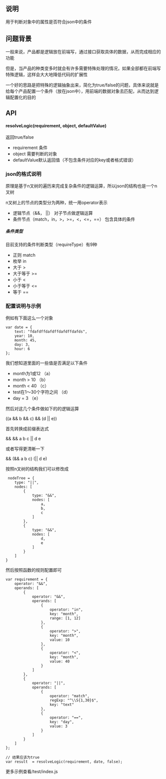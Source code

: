 ## 说明
用于判断对象中的属性是否符合json中的条件
## 问题背景
一般来说，产品都是逻辑放在前端写，通过接口获取具体的数据，从而完成相应的功能

但是，当产品的种类变多时就会有许多需要特殊处理的情况，如果全部都在前端写特殊逻辑，这样会大大地降低代码的扩展性

一个好的思路是把特殊的逻辑抽象出来，简化为true/false的问题，具体来说就是给每个产品配置一个条件（放在json中），用前端的数据对象去匹配，从而达到逻辑配置化的目的
## API
#### resolveLogic(requirement, object, defaultValue)
返回true/false
- requirement 条件
- object 需要判断的对象
- defaultValue默认返回值（不包含条件对应的key或者格式错误）

### json的格式说明
原理是基于n叉树的遍历来完成复杂条件的逻辑运算，所以json的结构也是一个n叉树

n叉树上的节点的类型分为两种，统一用operator表示
- 逻辑节点（&&， ||）
对子节点做逻辑运算
- 条件节点（match，in，>，>=，<，<=，==）
包含具体的条件

##### 条件类型
目前支持的条件判断类型（requireType）有9种
- 正则 match
- 枚举 in
- 大于 >
- 大于等于 >=
- 小于 <
- 小于等于 <=
- 等于 ==

### 配置说明与示例
例如有下面这么一个对象
```
var date = {
    text: "fdafdffdafdffdafdffdafds",
    year: 10,
    month: 45,
    day: 3,
    hour: 6
};
```
我们想知道里面的一些值是否满足以下条件
- month为1或12           （a）
- month > 10            （b）
- month < 40            （c）
- test在1～30个字符之间    （d）
- day = 3               （e）

然后对这几个条件做如下的的逻辑运算

((a && b && c) && (d || e))

首先转换成前缀表达式

&& && a b c || d e

或者写得更清晰一下

&& (&& a b c) (|| d e)

按照n叉树的结构我们可以修改成
```
 nodeTree = {
    type: "||",
    nodes: [
        {
            type: "&&",
            nodes: [
                a,
                b,
                c
            ]
        },
        {
            type: "&&",
            nodes: [
                d,
                e
            ]
        }
    ]
}
```
然后按照函数的规则配置即可
```
var requirement = {
    operator: "&&",
    operands: [
        {
            operator: "&&",
            operands: [
                {
                    operator: "in",
                    key: "month",
                    range: [1, 12]
                },
                {
                    operator: ">",
                    key: "month",
                    value: 10
                },
                {
                    operator: "<",
                    key: "month",
                    value: 40
                }
            ]
        },
        {
            operator: "||",
            operands: [
                {
                    operator: "match",
                    regExp: "^\\S{1,30}$",
                    key: "text"
                },
                {
                    operator: "==",
                    key: "day",
                    value: 3
                }
            ]
        }
    ]
};

// 结果应该为true
var result  = resolveLogic(requirement, date, false);
```
更多示例查看/test/index.js
